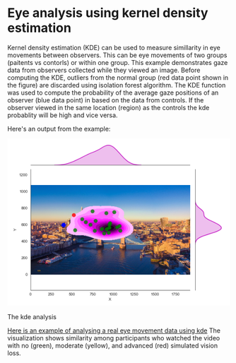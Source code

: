 # Eye analysis using kernel density estimation

Kernel density estimation (KDE) can be used to measure simillarity in eye movements between observers. 
This can be eye movements of two groups (paitents vs contorls) or within one group. 
This example demonstrates gaze data from observers collected while they viewed an image. Before computing the KDE, outliers from the normal group (red data point shown in the figure) are discarded using isolation forest algorithm. The KDE function was used to compute the probability of the average gaze positions of an observer (blue data point) in based on the data from controls. If the observer viewed in the same location (region) as the controls the kde probablity will be high and vice versa.

Here's an output from the example:

![alt text](https://github.com/dansileshi/Eye-Movement-kde-analysis/blob/master/output.png)

The kde analysis 

[Here is an example of analysing a real eye movement data using kde](https://www.youtube.com/watch?v=PyDDjMhkq5M) The visualization shows similarity among participants who watched the video with no (green), moderate (yellow), and advanced (red) simulated vision loss. 
